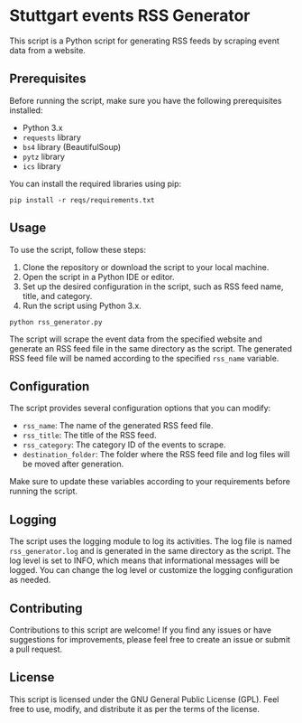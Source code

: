 # Stuttgart events RSS Generator

This script is a Python script for generating RSS feeds by scraping event data from a website.

## Prerequisites

Before running the script, make sure you have the following prerequisites installed:

- Python 3.x
- `requests` library
- `bs4` library (BeautifulSoup)
- `pytz` library
- `ics` library

You can install the required libraries using pip:

```shell
pip install -r reqs/requirements.txt

```

## Usage

To use the script, follow these steps:

1. Clone the repository or download the script to your local machine.
2. Open the script in a Python IDE or editor.
3. Set up the desired configuration in the script, such as RSS feed name, title, and category.
4. Run the script using Python 3.x.

```shell
python rss_generator.py
```

The script will scrape the event data from the specified website and generate an RSS feed file in the same directory as the script. The generated RSS feed file will be named according to the specified `rss_name` variable.

## Configuration

The script provides several configuration options that you can modify:

- `rss_name`: The name of the generated RSS feed file.
- `rss_title`: The title of the RSS feed.
- `rss_category`: The category ID of the events to scrape.
- `destination_folder`: The folder where the RSS feed file and log files will be moved after generation.

Make sure to update these variables according to your requirements before running the script.

## Logging

The script uses the logging module to log its activities. The log file is named `rss_generator.log` and is generated in the same directory as the script. The log level is set to INFO, which means that informational messages will be logged. You can change the log level or customize the logging configuration as needed.

## Contributing

Contributions to this script are welcome! If you find any issues or have suggestions for improvements, please feel free to create an issue or submit a pull request.

## License

This script is licensed under the GNU General Public License (GPL). Feel free to use, modify, and distribute it as per the terms of the license.
